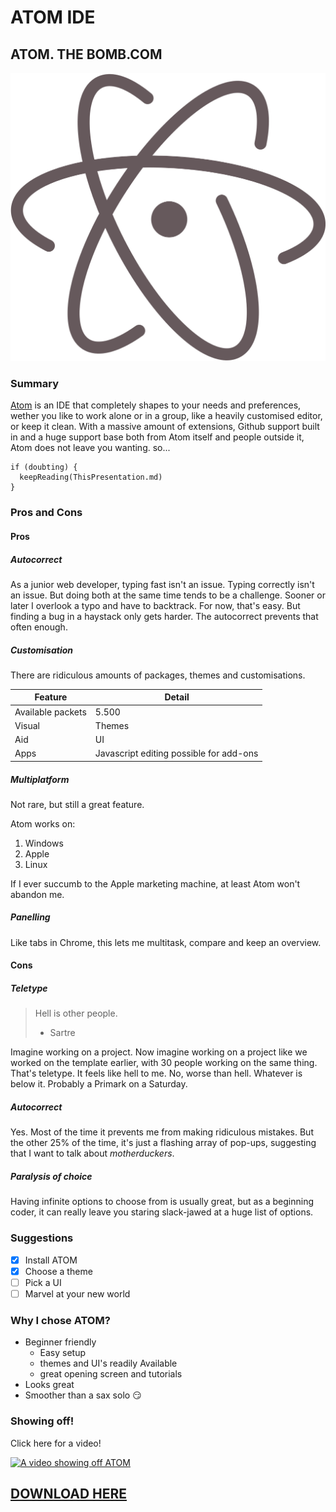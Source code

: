 # ATOM IDE

## ATOM. THE BOMB.COM

![Atom logo](./logo.png)


### Summary
[Atom](https://atom.io/) is an IDE that completely shapes to your needs and preferences, wether you like to work alone or in a group, like a heavily customised editor, or keep it clean. With a massive amount of extensions, Github support built in and a huge support base both from Atom itself and people outside it, Atom does not leave you wanting. so...

    if (doubting) {
      keepReading(ThisPresentation.md)
    }

### Pros and Cons

#### Pros
##### Autocorrect

As a junior web developer, typing fast isn't an issue. Typing correctly isn't an issue. But doing both at the same time tends to be a challenge. Sooner or later I overlook a typo and have to backtrack. For now, that's easy. But finding a bug in a haystack only gets harder. The autocorrect prevents that often enough.

##### Customisation

There are ridiculous amounts of packages, themes and customisations.

Feature | Detail
--------|--------
Available packets | 5.500
Visual | Themes
Aid | UI
Apps | Javascript editing possible for add-ons

##### Multiplatform

Not rare, but still a great feature.

Atom works on:
1. Windows
2. Apple
3. Linux

If I ever succumb to the Apple marketing machine, at least Atom won't abandon me.

##### Panelling

Like tabs in Chrome, this lets me multitask, compare and keep an overview.

#### Cons

##### Teletype

> Hell is other people.
>  - Sartre

Imagine working on a project. Now imagine working on a project like we worked on the template earlier, with 30 people working on the same thing. That's teletype. It feels like hell to me. No, worse than hell. Whatever is below it. Probably a Primark on a Saturday.



##### Autocorrect

Yes. Most of the time it prevents me from making ridiculous mistakes. But the other 25% of the time, it's just a flashing array of pop-ups, suggesting that I want to talk about *motherduckers*.

##### Paralysis of choice

Having infinite options to choose from is usually great, but as a beginning coder, it can really leave you staring slack-jawed at a huge list of options.

### Suggestions

- [x] Install ATOM
- [x] Choose a theme
- [ ] Pick a UI
- [ ] Marvel at your new world

### Why I chose ATOM?
- Beginner friendly
   - Easy setup
   - themes and UI's readily Available
   - great opening screen and tutorials
 - Looks great
 - Smoother than a sax solo :smirk:

### Showing off!
Click here for a video!

[![A video showing off ATOM](http://img.youtube.com/vi/bo5MM2N_3tw/0.jpg)](http://www.youtube.com/watch?v=bo5MM2N_3tw "Video")







## [DOWNLOAD HERE](https://atom.io/download/deb)

